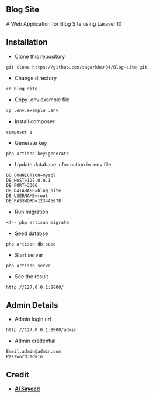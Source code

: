 ## Blog Site

A Web Application for Blog Site using Laravel 10

## Installation

- Clone this repository
```
git clone https://github.com/sagarkhan04/Blog-site.git
```
- Change directory
```
cd Blog_site
```
- Copy .env.example file
```
cp .env.example .env
```
- Install composer
```
composer i
```
- Generate key
```
php artisan key:generate
```
- Update database information in .env file
```
DB_CONNECTION=mysql
DB_HOST=127.0.0.1
DB_PORT=3306
DB_DATABASE=blog_site
DB_USERNAME=root
DB_PASSWORD=123445678
```
- Run migration
```
<!-- php artisan migrate
```
- Seed databse
``` -->
php artisan db:seed
```
- Start server
```
php artisan serve
```
- See the result
```
http://127.0.0.1:8000/
```

## Admin Details
- Admin login url
```
http://127.0.0.1:8000/admin
```
- Admin credential
```
Email:admin@admin.com
Password:admin
```

## Credit

- **[Al Sayeed](https://github.com/alsayeedar/)**
